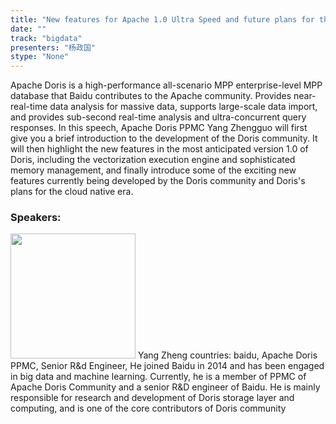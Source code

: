 ```yaml
---
title: "New features for Apache 1.0 Ultra Speed and future plans for the cloud native era"
date: "" 
track: "bigdata"
presenters: "杨政国"
stype: "None"
---
```

Apache Doris is a high-performance all-scenario MPP enterprise-level MPP database that Baidu contributes to the Apache community. Provides near-real-time data analysis for massive data, supports large-scale data import, and provides sub-second real-time analysis and ultra-concurrent query responses.
In this speech, Apache Doris PPMC Yang Zhengguo will first give you a brief introduction to the development of the Doris community. It will then highlight the new features in the most anticipated version 1.0 of Doris, including the vectorization execution engine and sophisticated memory management, and finally introduce some of the exciting new features currently being developed by the Doris community and Doris's plans for the cloud native era.
 ### Speakers: 
 <img src="images/speaker/1039.png" width="200" />
 Yang Zheng countries: baidu, Apache Doris PPMC, Senior R&d Engineer, He joined Baidu in 2014 and has been engaged in big data and machine learning. Currently, he is a member of PPMC of Apache Doris Community and a senior R&D engineer of Baidu. He is mainly responsible for research and development of Doris storage layer and computing, and is one of the core contributors of Doris community
 